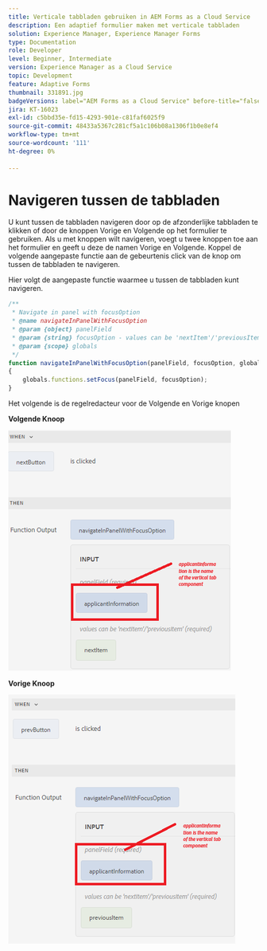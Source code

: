 ```yaml
---
title: Verticale tabbladen gebruiken in AEM Forms as a Cloud Service
description: Een adaptief formulier maken met verticale tabbladen
solution: Experience Manager, Experience Manager Forms
type: Documentation
role: Developer
level: Beginner, Intermediate
version: Experience Manager as a Cloud Service
topic: Development
feature: Adaptive Forms
thumbnail: 331891.jpg
badgeVersions: label="AEM Forms as a Cloud Service" before-title="false"
jira: KT-16023
exl-id: c5bbd35e-fd15-4293-901e-c81faf6025f9
source-git-commit: 48433a5367c281cf5a1c106b08a1306f1b0e8ef4
workflow-type: tm+mt
source-wordcount: '111'
ht-degree: 0%

---
```


# Navigeren tussen de tabbladen

U kunt tussen de tabbladen navigeren door op de afzonderlijke tabbladen te klikken of door de knoppen Vorige en Volgende op het formulier te gebruiken.
Als u met knoppen wilt navigeren, voegt u twee knoppen toe aan het formulier en geeft u deze de namen Vorige en Volgende. Koppel de volgende aangepaste functie aan de gebeurtenis click van de knop om tussen de tabbladen te navigeren.

Hier volgt de aangepaste functie waarmee u tussen de tabbladen kunt navigeren.



```javascript
/**
 * Navigate in panel with focusOption
 * @name navigateInPanelWithFocusOption
 * @param {object} panelField
 * @param {string} focusOption - values can be 'nextItem'/'previousItem'
 * @param {scope} globals
 */
function navigateInPanelWithFocusOption(panelField, focusOption, globals)
{
    globals.functions.setFocus(panelField, focusOption);
}
```

Het volgende is de regelredacteur voor de Volgende en Vorige knopen

**Volgende Knoop**

![&#x200B; next-button &#x200B;](assets/next-button.png)

**Vorige Knoop**

![&#x200B; prev-button &#x200B;](assets/prev-button.png)
